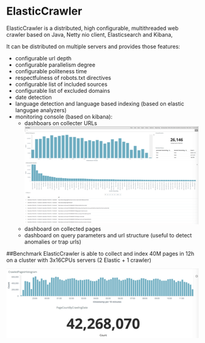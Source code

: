 # ElasticCrawler
ElasticCrawler is a distributed, high configurable, multithreaded web crawler based on Java, Netty nio client, Elasticsearch and Kibana, 

It can be distributed on multiple servers and provides those features:
- configurable url depth
- configurable parallelism degree
- configurable politeness time
- respectfulness of robots.txt directives
- configurable list of included sources
- configurable list of excluded domains
- date detection
- language detection and language based indexing (based on elastic langugae analyzers)
- monitoring console (based on kibana):
  - dashboars on collecter URLs
  ![Crawler](Crawler-url.png  "Indexed URLs")
  - dashboard on collected pages
  - dashboard on query parameters and url structure (useful to detect anomalies or trap urls)

##Benchmark
ElasticCrawler is able to collect and index 40M pages in 12h on a cluster with 3x16CPUs servers (2 Elastic + 1 crawler)

![Crawler](Crawler.png  "Indexed pages")

